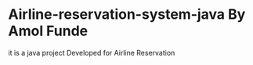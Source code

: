 # Airline-reservation-system-java By Amol Funde
it is a java project Developed for Airline Reservation
